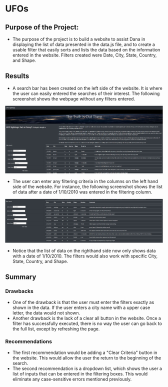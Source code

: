 # UFOs

## Purpose of the Project:

- The purpose of the project is to build a website to assist Dana in displaying the list of data presented in the data.js file, and to create a usable filter that easily sorts and lists the data based on the information entered in the website. Filters created were Date, City, State, Country, and Shape. 

## Results
- A search bar has been created on the left side of the website. It is where the user can easily entered the searches of their interest. The following screenshot shows the webpage without any filters entered. 

![homepage](Resources/homepage.JPG)

- The user can enter any filtering criteria in the columns on the left hand side of the website. For instance, the following screenshot shows the list of data after a date of 1/10/2010 was entered in the filtering column. 

![date_filter](Resources/date_filter.JPG)

- Notice that the list of data on the righthand side now only shows data with a date of 1/10/2010. The filters would also work with specific City, State, Country, and Shape. 

## Summary

### Drawbacks
- One of the drawback is that the user must enter the filters exactly as shown in the data. If the user enters a city name with a upper case letter, the data would not shown. 
- Another drawback is the lack of a clear all button in the website. Once a filter has successfully executed, there is no way the user can go back to the full list, except by refreshing the page. 

### Recommendations
- The first recommendation would be adding a "Clear Criteria" button in the website. This would allow the user the return to the beginning of the search. 
- The second recommendation is a dropdown list, which shows the user a list of inputs that can be entered in the filtering boxes. This would eliminate any case-sensitive errors mentioned previously. 
